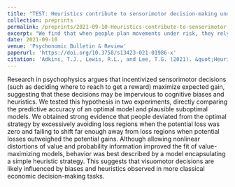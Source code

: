 ```yaml
---
title: "TEST: Heuristics contribute to sensorimotor decision-making under risk"
collection: preprints
permalink: /preprints/2021-09-10-Heuristics-contribute-to-sensorimotor-decision-making-under-risk
excerpt: "We find that when people plan movements under risk, they rely on simple heuristics rather than optimal decision-making strategies.<br/><img src='/images/reach_img.png'>"
date: 2021-09-10
venue: 'Psychonomic Bulletin & Review'
paperurl: 'https://doi.org/10.3758/s13423-021-01986-x'
citation: 'Adkins, T.J., Lewis, R.L., and Lee, T.G. (2021). &quot;Heuristics contribute to sensorimotor decision-making under risk.&quot; <i>Psychonomic Bulletin & Review</i>.'
---
```


Research in psychophysics argues that incentivized sensorimotor decisions (such as deciding where to reach to get a reward) maximize expected gain, suggesting that these decisions may be impervious to cognitive biases and heuristics. We tested this hypothesis in two experiments, directly comparing the predictive accuracy of an optimal model and plausible suboptimal models. We obtained strong evidence that people deviated from the optimal strategy by excessively avoiding loss regions when the potential loss was zero and failing to shift far enough away from loss regions when potential losses outweighed the potential gains. Although allowing nonlinear distortions of value and probability information improved the fit of value-maximizing models, behavior was best described by a model encapsulating a simple heuristic strategy. This suggests that visuomotor decisions are likely influenced by biases and heuristics observed in more classical economic decision-making tasks.
